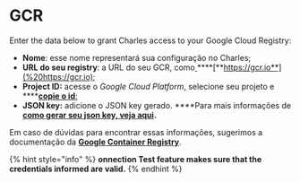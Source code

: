 # GCR

Enter the data below to grant Charles access to your Google Cloud Registry:

* **Nome**: esse nome representará sua configuração no Charles;
* **URL do seu registry**: a URL do seu GCR, como[ ](%20https://gcr.io)\*\*\*\*[**https://gcr.io**](%20https://gcr.io);
* **Project ID:** acesse o _Google Cloud Platform_, selecione seu projeto e ****[**copie o id**;](https://support.google.com/googleapi/answer/7014113?hl=en)
* **JSON key:** adicione o JSON key gerado. ****Para mais informações de [**como gerar seu json key, veja aqui**](https://cloud.google.com/container-registry/docs/advanced-authentication#json-key)**.**

Em caso de dúvidas para encontrar essas informações, sugerimos a documentação da [**Google Container Registry**](https://cloud.google.com/container-registry).

{% hint style="info" %}
**onnection Test feature makes sure that the credentials informed are valid.**
{% endhint %}


